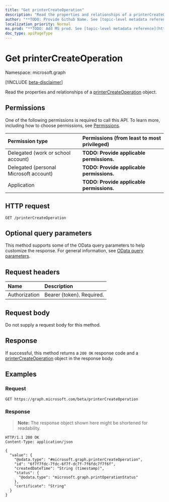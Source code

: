 ```yaml
---
title: "Get printerCreateOperation"
description: "Read the properties and relationships of a printerCreateOperation object."
author: "**TODO: Provide Github Name. See [topic-level metadata reference](https://msgo.azurewebsites.net/add/document/guidelines/metadata.html#topic-level-metadata)**"
localization_priority: Normal
ms.prod: "**TODO: Add MS prod. See [topic-level metadata reference](https://msgo.azurewebsites.net/add/document/guidelines/metadata.html#topic-level-metadata)**"
doc_type: apiPageType
---
```


# Get printerCreateOperation
Namespace: microsoft.graph

[!INCLUDE [beta-disclaimer](../../includes/beta-disclaimer.md)]

Read the properties and relationships of a [printerCreateOperation](../resources/printercreateoperation.md) object.

## Permissions
One of the following permissions is required to call this API. To learn more, including how to choose permissions, see [Permissions](/graph/permissions-reference).

|Permission type|Permissions (from least to most privileged)|
|:---|:---|
|Delegated (work or school account)|**TODO: Provide applicable permissions.**|
|Delegated (personal Microsoft account)|**TODO: Provide applicable permissions.**|
|Application|**TODO: Provide applicable permissions.**|

## HTTP request

<!-- {
  "blockType": "ignored"
}
-->
``` http
GET /printerCreateOperation
```

## Optional query parameters
This method supports some of the OData query parameters to help customize the response. For general information, see [OData query parameters](/graph/query-parameters).

## Request headers
|Name|Description|
|:---|:---|
|Authorization|Bearer {token}. Required.|

## Request body
Do not supply a request body for this method.

## Response

If successful, this method returns a `200 OK` response code and a [printerCreateOperation](../resources/printercreateoperation.md) object in the response body.

## Examples

### Request
<!-- {
  "blockType": "request",
  "name": "get_printercreateoperation"
}
-->
``` http
GET https://graph.microsoft.com/beta/printerCreateOperation
```


### Response
>**Note:** The response object shown here might be shortened for readability.
<!-- {
  "blockType": "response",
  "truncated": true,
  "@odata.type": "microsoft.graph.printerCreateOperation"
}
-->
``` http
HTTP/1.1 200 OK
Content-Type: application/json

{
  "value": {
    "@odata.type": "#microsoft.graph.printerCreateOperation",
    "id": "6f7f7fdc-7fdc-6f7f-dc7f-7f6fdc7f7f6f",
    "createdDateTime": "String (timestamp)",
    "status": {
      "@odata.type": "microsoft.graph.printOperationStatus"
    },
    "certificate": "String"
  }
}
```

